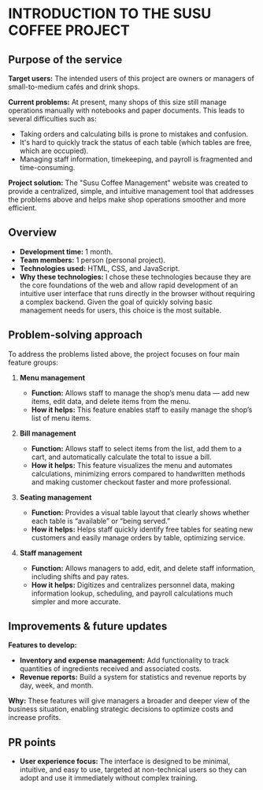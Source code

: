 # **INTRODUCTION TO THE SUSU COFFEE PROJECT**

## **Purpose of the service**

**Target users:** The intended users of this project are owners or managers of small-to-medium cafés and drink shops.

**Current problems:** At present, many shops of this size still manage operations manually with notebooks and paper documents. This leads to several difficulties such as:

* Taking orders and calculating bills is prone to mistakes and confusion.
* It's hard to quickly track the status of each table (which tables are free, which are occupied).
* Managing staff information, timekeeping, and payroll is fragmented and time-consuming.

**Project solution:** The "Susu Coffee Management" website was created to provide a centralized, simple, and intuitive management tool that addresses the problems above and helps make shop operations smoother and more efficient.

## **Overview**

* **Development time:** 1 month.
* **Team members:** 1 person (personal project).
* **Technologies used:** HTML, CSS, and JavaScript.
* **Why these technologies:** I chose these technologies because they are the core foundations of the web and allow rapid development of an intuitive user interface that runs directly in the browser without requiring a complex backend. Given the goal of quickly solving basic management needs for users, this choice is the most suitable.

## **Problem-solving approach**

To address the problems listed above, the project focuses on four main feature groups:

1. **Menu management**

   * **Function:** Allows staff to manage the shop’s menu data — add new items, edit data, and delete items from the menu.
   * **How it helps:** This feature enables staff to easily manage the shop’s list of menu items.

2. **Bill management**

   * **Function:** Allows staff to select items from the list, add them to a cart, and automatically calculate the total to issue a bill.
   * **How it helps:** This feature visualizes the menu and automates calculations, minimizing errors compared to handwritten methods and making customer checkout faster and more professional.

3. **Seating management**

   * **Function:** Provides a visual table layout that clearly shows whether each table is “available” or “being served.”
   * **How it helps:** Helps staff quickly identify free tables for seating new customers and easily manage orders by table, optimizing service.

4. **Staff management**

   * **Function:** Allows managers to add, edit, and delete staff information, including shifts and pay rates.
   * **How it helps:** Digitizes and centralizes personnel data, making information lookup, scheduling, and payroll calculations much simpler and more accurate.

## **Improvements & future updates**

**Features to develop:**

* **Inventory and expense management:** Add functionality to track quantities of ingredients received and associated costs.
* **Revenue reports:** Build a system for statistics and revenue reports by day, week, and month.

**Why:** These features will give managers a broader and deeper view of the business situation, enabling strategic decisions to optimize costs and increase profits.

## **PR points**

* **User experience focus:** The interface is designed to be minimal, intuitive, and easy to use, targeted at non-technical users so they can adopt and use it immediately without complex training.
